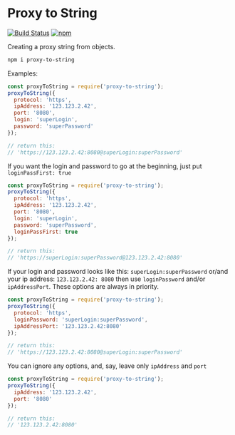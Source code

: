 # Proxy to String

[![Build Status](https://travis-ci.com/Ganevru/proxy-to-string.svg?branch=master)](https://travis-ci.com/Ganevru/proxy-to-string)
[![npm](https://img.shields.io/npm/v/proxy-to-string.svg?style=flat-square)](http://npm.im/proxy-to-string)

Creating a proxy string from objects.

```bash
npm i proxy-to-string
```

Examples:

```js
const proxyToString = require('proxy-to-string');
proxyToString({
  protocol: 'https',
  ipAddress: '123.123.2.42',
  port: '8080',
  login: 'superLogin',
  password: 'superPassword'
});

// return this:
// 'https://123.123.2.42:8080@superLogin:superPassword'
```

If you want the login and password to go at the beginning, just put `loginPassFirst: true`

```js
const proxyToString = require('proxy-to-string');
proxyToString({
  protocol: 'https',
  ipAddress: '123.123.2.42',
  port: '8080',
  login: 'superLogin',
  password: 'superPassword',
  loginPassFirst: true
});

// return this:
// 'https://superLogin:superPassword@123.123.2.42:8080'
```

If your login and password looks like this: `superLogin:superPassword` or/and your ip address: `123.123.2.42: 8080` then use `loginPassword` and/or `ipAddressPort`. These options are always in priority.

```js
const proxyToString = require('proxy-to-string');
proxyToString({
  protocol: 'https',
  loginPassword: 'superLogin:superPassword',
  ipAddressPort: '123.123.2.42:8080'
});

// return this:
// 'https://123.123.2.42:8080@superLogin:superPassword'
```

You can ignore any options, and, say, leave only `ipAddress` and `port`

```js
const proxyToString = require('proxy-to-string');
proxyToString({
  ipAddress: '123.123.2.42',
  port: '8080'
});

// return this:
// '123.123.2.42:8080'
```

